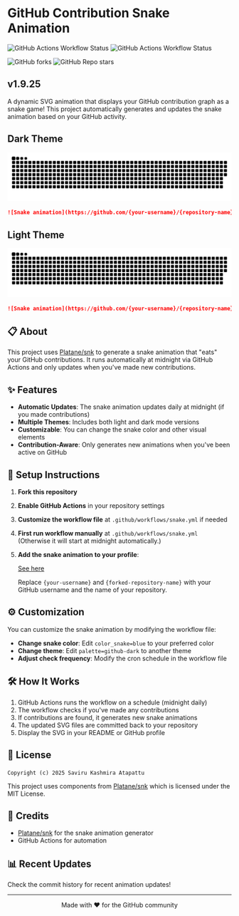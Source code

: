 # GitHub Contribution Snake Animation

![GitHub Actions Workflow Status](https://img.shields.io/github/actions/workflow/status/Saviru/contribution_snake/snake.yml) ![GitHub Actions Workflow Status](https://img.shields.io/github/actions/workflow/status/saviru/contribution_snake/remove_progressBar.yml?label=Post%20processing)

![GitHub forks](https://img.shields.io/github/forks/Saviru/contribution_snake) ![GitHub Repo stars](https://img.shields.io/github/stars/Saviru/contribution_snake)


## v1.9.25

A dynamic SVG animation that displays your GitHub contribution graph as a snake game! This project automatically generates and updates the snake animation based on your GitHub activity.
<a name="howto"><a><a name="howto"><a>
## Dark Theme

<img src="dist/github-contribution-grid-snake-dark.svg">

```markdown
![Snake animation](https://github.com/{your-username}/{repository-name}/blob/main/dist/github-contribution-grid-snake-dark.svg)
```



## Light Theme

<img src="dist/github-contribution-grid-snake.svg">

```markdown
![Snake animation](https://github.com/{your-username}/{repository-name}/blob/main/dist/github-contribution-grid-snake.svg)
   ```

## 📋 About

This project uses [Platane/snk](https://github.com/Platane/snk) to generate a snake animation that "eats" your GitHub contributions. It runs automatically at midnight via GitHub Actions and only updates when you've made new contributions.

## ✨ Features

- **Automatic Updates**: The snake animation updates daily at midnight (if you made contributions)
- **Multiple Themes**: Includes both light and dark mode versions
- **Customizable**: You can change the snake color and other visual elements
- **Contribution-Aware**: Only generates new animations when you've been active on GitHub

## 🚀 Setup Instructions

1. **Fork this repository**
2. **Enable GitHub Actions** in your repository settings
3. **Customize the workflow file** at `.github/workflows/snake.yml` if needed
4. **First run workflow manually** at `.github/workflows/snake.yml` (Otherwise it will start at midnight automatically.)
5. **Add the snake animation to your profile**:

   [See here](#howto)

   Replace `{your-username}` and `{forked-repository-name}` with your GitHub username and the name of your repository.

## ⚙️ Customization

You can customize the snake animation by modifying the workflow file:

- **Change snake color**: Edit `color_snake=blue` to your preferred color
- **Change theme**: Edit `palette=github-dark` to another theme
- **Adjust check frequency**: Modify the cron schedule in the workflow file

## 🛠️ How It Works

1. GitHub Actions runs the workflow on a schedule (midnight daily)
2. The workflow checks if you've made any contributions
3. If contributions are found, it generates new snake animations
4. The updated SVG files are committed back to your repository
5. Display the SVG in your README or GitHub profile

## 📄 License

```Copyright (c) 2025 Saviru Kashmira Atapattu```

This project uses components from [Platane/snk](https://github.com/Platane/snk) which is licensed under the MIT License.

## 🙏 Credits

- [Platane/snk](https://github.com/Platane/snk) for the snake animation generator
- GitHub Actions for automation

## 📊 Recent Updates

Check the commit history for recent animation updates!


<hr>
<p align="center">Made with ❤️ for the GitHub community</p>
